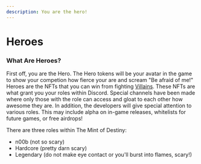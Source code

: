 ```yaml
---
description: You are the hero!
---
```


# Heroes

### What Are Heroes?

First off, you are the Hero. The Hero tokens will be your avatar in the game to show your competion how fierce your are and scream "Be afraid of me!" Heroes are the NFTs that you can win from fighting [Villains](../villains/). These NFTs are what grant you your roles within Discord. Special channels have been made where only those with the role can access and gloat to each other how awesome they are. In addition, the developers will give special attention to various roles. This may include alpha on in-game releases, whitelists for future games, or free airdrops!

There are three roles within The Mint of Destiny:

* n00b (not so scary)
* Hardcore (pretty darn scary)
* Legendary (do not make eye contact or you'll burst into flames, scary!)

